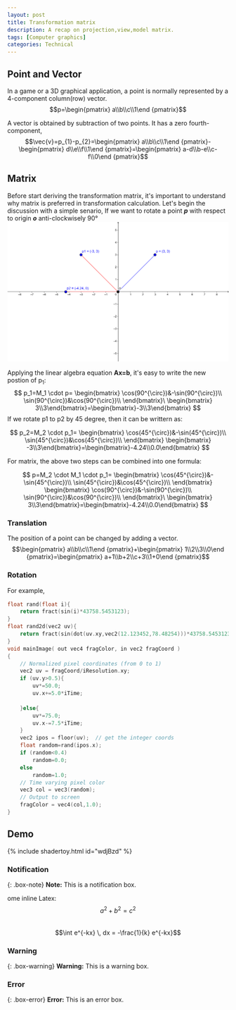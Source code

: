 ```yaml
---
layout: post
title: Transformation matrix
description: A recap on projection,view,model matrix.
tags: [Computer graphics]
categories: Technical
---
```


## Point and Vector
In a game or a 3D graphical application, a point is normally represented by a 4-component column(row) vector.  
$$p=\begin{pmatrix}
a\\b\\c\\1\end
{pmatrix}$$

A vector is obtained by subtraction of two points. It has a zero fourth-component,$$\vec{v}=p_{1}-p_{2}=\begin{pmatrix}
a\\b\\c\\1\end
{pmatrix}-\begin{pmatrix}
d\\e\\f\\1\end
{pmatrix}=\begin{pmatrix}
a-d\\b-e\\c-f\\0\end
{pmatrix}$$
## Matrix
Before start deriving the transformation matrix, it's important to understand why matrix is preferred in transformation calculation. 
Let's begin the discussion with a simple senario, If we want to rotate a point _**p**_ with respect to origin _**o**_ anti-clockwisely 90&deg;  
![](/assets/img/post/rotation.png)

Applying the linear algebra equation **Ax=b**, it's easy to write the new postion of p<sub>1</sub>:
$$
p_1=M_1 \cdot p=
\begin{bmatrix}
\cos(90^{\circ})&-\sin(90^{\circ})\\
\sin(90^{\circ})&\cos(90^{\circ})\\
\end{bmatrix}\ \begin{bmatrix}
3\\3\end{bmatrix}=\begin{bmatrix}-3\\3\end{bmatrix}
$$
If we rotate p1 to p2 by 45 degree, then it can be writtern as:

$$
p_2=M_2 \cdot p_1=
\begin{bmatrix}
\cos(45^{\circ})&-\sin(45^{\circ})\\
\sin(45^{\circ})&\cos(45^{\circ})\\
\end{bmatrix} \begin{bmatrix}
-3\\3\end{bmatrix}=\begin{bmatrix}-4.24\\0.0\end{bmatrix}
$$

For matrix, the above two steps can be combined into one formula:

$$
p=M_2 \cdot M_1 \cdot p_1=
\begin{bmatrix}
\cos(45^{\circ})&-\sin(45^{\circ})\\
\sin(45^{\circ})&\cos(45^{\circ})\\
\end{bmatrix}
\begin{bmatrix}
\cos(90^{\circ})&-\sin(90^{\circ})\\
\sin(90^{\circ})&\cos(90^{\circ})\\
\end{bmatrix}\ \begin{bmatrix}
3\\3\end{bmatrix}=\begin{bmatrix}-4.24\\0.0\end{bmatrix}
$$

### Translation
The position of a point can be changed by adding a vector.$$\begin{pmatrix}
a\\b\\c\\1\end
{pmatrix}+\begin{pmatrix}
1\\2\\3\\0\end
{pmatrix}=\begin{pmatrix}
a+1\\b+2\\c+3\\1+0\end
{pmatrix}$$
### Rotation
For example,
```cpp
float rand(float i){
	return fract(sin(i)*43758.5453123);
}
float rand2d(vec2 uv){
    return fract(sin(dot(uv.xy,vec2(12.123452,78.48254)))*43758.5453123);
}
void mainImage( out vec4 fragColor, in vec2 fragCoord )
{
    // Normalized pixel coordinates (from 0 to 1)
    vec2 uv = fragCoord/iResolution.xy;
    if (uv.y>0.5){
        uv*=50.0;
        uv.x+=5.0*iTime;
   
    }else{
        uv*=75.0;
        uv.x-=7.5*iTime;
    }
    vec2 ipos = floor(uv);  // get the integer coords
    float random=rand(ipos.x);
    if (random<0.4)
        random=0.0;
    else
        random=1.0;
    // Time varying pixel color
    vec3 col = vec3(random);
    // Output to screen
    fragColor = vec4(col,1.0);
}

```

## Demo

{% include shadertoy.html id="wdjBzd" %} 

### Notification

{: .box-note}
**Note:** This is a notification box.

ome inline Latex: $$a^2 + b^2 = c^2$$  
$$\int e^{-kx} \, dx = -\frac{1}{k} e^{-kx}$$
### Warning

{: .box-warning}
**Warning:** This is a warning box.

### Error

{: .box-error}
**Error:** This is an error box.
